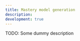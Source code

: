 ```yaml
---
title: Mastery model generation
description:
development: true
---
```


TODO: Some dummy description